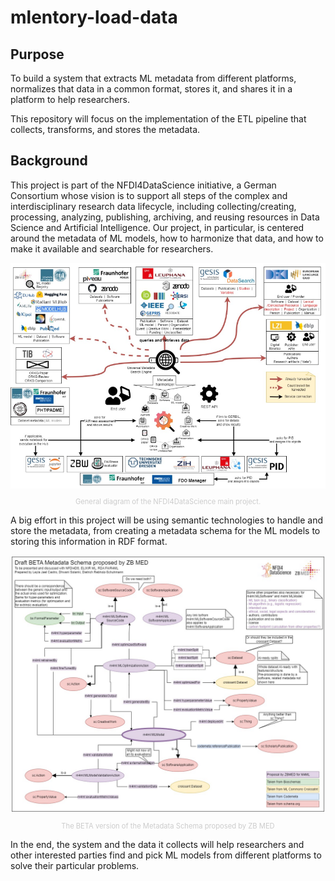 # mlentory-load-data

## Purpose
To build a system that extracts ML metadata from different platforms, normalizes that data in a common format, stores it, and shares it in a platform to help researchers.

This repository will focus on the implementation of the ETL pipeline that collects, transforms, and stores the metadata.

## Background
This project is part of the NFDI4DataScience initiative, a German Consortium whose vision is to support all steps of the complex and interdisciplinary research data lifecycle, including collecting/creating, processing, analyzing, publishing, archiving, and reusing resources in Data Science and Artificial Intelligence. Our project, in particular, is centered around the metadata of ML models, how to harmonize that data, and how to make it available and searchable for researchers.


<img src="Assets/Readme_images/NFDI4DataScience_structure.png"/>
<p style="text-align: center; font-size: 0.8em; color: #cccccc">General diagram of the NFDI4DataScience main project.</p>

A big effort in this project will be using semantic technologies to handle and store the metadata, from creating a metadata schema for the ML models to storing this information in RDF format.

<img src="Assets/Readme_images/Metadata for ML models-ZB MED draft action-centric.jpg"/>
<p style="text-align: center; font-size: 0.8em; color: #cccccc">The BETA  version of the Metadata Schema proposed by ZB MED</p>

In the end, the system and the data it collects will help researchers and other interested parties find and pick ML models from different platforms to solve their particular problems.

